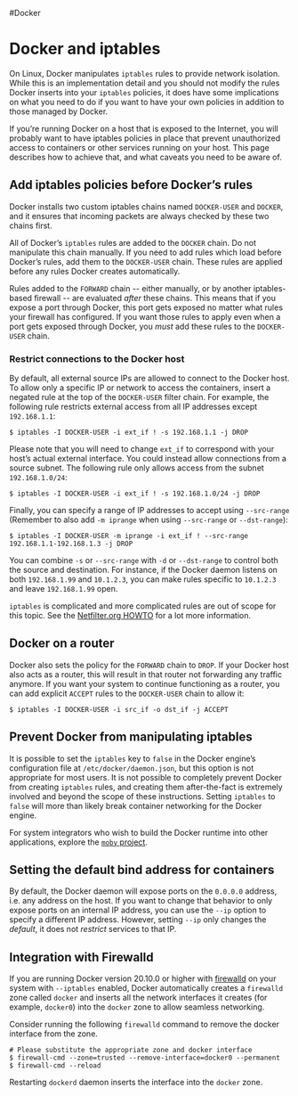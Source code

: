 #Docker 
# Docker and iptables
On Linux, Docker manipulates `iptables` rules to provide network isolation. While this is an implementation detail and you should not modify the rules Docker inserts into your `iptables` policies, it does have some implications on what you need to do if you want to have your own policies in addition to those managed by Docker.

If you’re running Docker on a host that is exposed to the Internet, you will probably want to have iptables policies in place that prevent unauthorized access to containers or other services running on your host. This page describes how to achieve that, and what caveats you need to be aware of.

## Add iptables policies before Docker’s rules[](https://docs.docker.com/network/iptables/#add-iptables-policies-before-dockers-rules)

Docker installs two custom iptables chains named `DOCKER-USER` and `DOCKER`, and it ensures that incoming packets are always checked by these two chains first.

All of Docker’s `iptables` rules are added to the `DOCKER` chain. Do not manipulate this chain manually. If you need to add rules which load before Docker’s rules, add them to the `DOCKER-USER` chain. These rules are applied before any rules Docker creates automatically.

Rules added to the `FORWARD` chain -- either manually, or by another iptables-based firewall -- are evaluated _after_ these chains. This means that if you expose a port through Docker, this port gets exposed no matter what rules your firewall has configured. If you want those rules to apply even when a port gets exposed through Docker, you _must_ add these rules to the `DOCKER-USER` chain.

### Restrict connections to the Docker host[](https://docs.docker.com/network/iptables/#restrict-connections-to-the-docker-host)

By default, all external source IPs are allowed to connect to the Docker host. To allow only a specific IP or network to access the containers, insert a negated rule at the top of the `DOCKER-USER` filter chain. For example, the following rule restricts external access from all IP addresses except `192.168.1.1`:

```
$ iptables -I DOCKER-USER -i ext_if ! -s 192.168.1.1 -j DROP
```

Please note that you will need to change `ext_if` to correspond with your host’s actual external interface. You could instead allow connections from a source subnet. The following rule only allows access from the subnet `192.168.1.0/24`:

```
$ iptables -I DOCKER-USER -i ext_if ! -s 192.168.1.0/24 -j DROP
```

Finally, you can specify a range of IP addresses to accept using `--src-range` (Remember to also add `-m iprange` when using `--src-range` or `--dst-range`):

```
$ iptables -I DOCKER-USER -m iprange -i ext_if ! --src-range 192.168.1.1-192.168.1.3 -j DROP
```

You can combine `-s` or `--src-range` with `-d` or `--dst-range` to control both the source and destination. For instance, if the Docker daemon listens on both `192.168.1.99` and `10.1.2.3`, you can make rules specific to `10.1.2.3` and leave `192.168.1.99` open.

`iptables` is complicated and more complicated rules are out of scope for this topic. See the [Netfilter.org HOWTO](https://www.netfilter.org/documentation/HOWTO/NAT-HOWTO.html) for a lot more information.

## Docker on a router[](https://docs.docker.com/network/iptables/#docker-on-a-router)

Docker also sets the policy for the `FORWARD` chain to `DROP`. If your Docker host also acts as a router, this will result in that router not forwarding any traffic anymore. If you want your system to continue functioning as a router, you can add explicit `ACCEPT` rules to the `DOCKER-USER` chain to allow it:

```
$ iptables -I DOCKER-USER -i src_if -o dst_if -j ACCEPT
```

## Prevent Docker from manipulating iptables[](https://docs.docker.com/network/iptables/#prevent-docker-from-manipulating-iptables)

It is possible to set the `iptables` key to `false` in the Docker engine’s configuration file at `/etc/docker/daemon.json`, but this option is not appropriate for most users. It is not possible to completely prevent Docker from creating `iptables` rules, and creating them after-the-fact is extremely involved and beyond the scope of these instructions. Setting `iptables` to `false` will more than likely break container networking for the Docker engine.

For system integrators who wish to build the Docker runtime into other applications, explore the [`moby` project](https://mobyproject.org/).

## Setting the default bind address for containers[](https://docs.docker.com/network/iptables/#setting-the-default-bind-address-for-containers)

By default, the Docker daemon will expose ports on the `0.0.0.0` address, i.e. any address on the host. If you want to change that behavior to only expose ports on an internal IP address, you can use the `--ip` option to specify a different IP address. However, setting `--ip` only changes the _default_, it does not _restrict_ services to that IP.

## Integration with Firewalld[](https://docs.docker.com/network/iptables/#integration-with-firewalld)

If you are running Docker version 20.10.0 or higher with [firewalld](https://firewalld.org/) on your system with `--iptables` enabled, Docker automatically creates a `firewalld` zone called `docker` and inserts all the network interfaces it creates (for example, `docker0`) into the `docker` zone to allow seamless networking.

Consider running the following `firewalld` command to remove the docker interface from the zone.

```
# Please substitute the appropriate zone and docker interface
$ firewall-cmd --zone=trusted --remove-interface=docker0 --permanent
$ firewall-cmd --reload
```

Restarting `dockerd` daemon inserts the interface into the `docker` zone.
